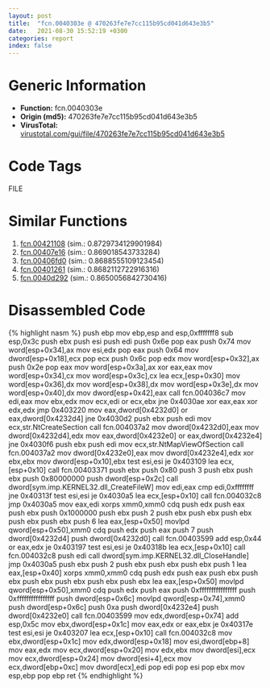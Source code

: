 ```yaml
---
layout: post
title:  "fcn.0040303e @ 470263fe7e7cc115b95cd041d643e3b5"
date:   2021-08-30 15:52:19 +0300
categories: report
index: false
---
```


# Generic Information
- **Function:** fcn.0040303e
- **Origin (md5):** 470263fe7e7cc115b95cd041d643e3b5
- **VirusTotal:** [virustotal.com/gui/file/470263fe7e7cc115b95cd041d643e3b5][virustotal_ref]

# Code Tags
<span class="tag" id="FILE">FILE</span>


# Similar Functions

1. [fcn.00421108][similar_1_ref] (sim.: 0.8729734129901984)
2. [fcn.00407e16][similar_2_ref] (sim.: 0.869018543733284)
3. [fcn.00406fd0][similar_3_ref] (sim.: 0.8688555109123454)
4. [fcn.00401261][similar_4_ref] (sim.: 0.8682112722916316)
5. [fcn.0040d292][similar_5_ref] (sim.: 0.8650056842730416)


# Disassembled Code

{% highlight nasm %}
push ebp
mov ebp,esp
and esp,0xfffffff8
sub esp,0x3c
push ebx
push esi
push edi
push 0x6e
pop eax
push 0x74
mov word[esp+0x34],ax
mov esi,edx
pop eax
push 0x64
mov dword[esp+0x18],ecx
pop ecx
push 0x6c
pop edx
mov word[esp+0x32],ax
push 0x2e
pop eax
mov word[esp+0x3a],ax
xor eax,eax
mov word[esp+0x34],cx
mov word[esp+0x3c],cx
lea ecx,[esp+0x30]
mov word[esp+0x36],dx
mov word[esp+0x38],dx
mov word[esp+0x3e],dx
mov word[esp+0x40],dx
mov dword[esp+0x42],eax
call fcn.004036c7
mov edi,eax
mov ebx,edx
mov ecx,edi
or ecx,ebx
jne 0x4030ae
xor eax,eax
xor edx,edx
jmp 0x403220
mov eax,dword[0x4232d0]
or eax,dword[0x4232d4]
jne 0x4030d2
push ebx
push edi
mov ecx,str.NtCreateSection
call fcn.004037a2
mov dword[0x4232d0],eax
mov dword[0x4232d4],edx
mov eax,dword[0x4232e0]
or eax,dword[0x4232e4]
jne 0x4030f6
push ebx
push edi
mov ecx,str.NtMapViewOfSection
call fcn.004037a2
mov dword[0x4232e0],eax
mov dword[0x4232e4],edx
xor ebx,ebx
mov dword[esp+0x10],ebx
test esi,esi
je 0x403109
lea ecx,[esp+0x10]
call fcn.00403371
push ebx
push 0x80
push 3
push ebx
push ebx
push 0x80000000
push dword[esp+0x2c]
call dword[sym.imp.KERNEL32.dll_CreateFileW]
mov edi,eax
cmp edi,0xffffffff
jne 0x40313f
test esi,esi
je 0x4030a5
lea ecx,[esp+0x10]
call fcn.004032c8
jmp 0x4030a5
mov eax,edi
xorps xmm0,xmm0
cdq
push edx
push eax
push ebx
push 0x1000000
push ebx
push 2
push ebx
push ebx
push ebx
push ebx
push ebx
push 6
lea eax,[esp+0x50]
movlpd qword[esp+0x50],xmm0
cdq
push edx
push eax
push 7
push dword[0x4232d4]
push dword[0x4232d0]
call fcn.00403599
add esp,0x44
or eax,edx
je 0x403197
test esi,esi
je 0x40318b
lea ecx,[esp+0x10]
call fcn.004032c8
push edi
call dword[sym.imp.KERNEL32.dll_CloseHandle]
jmp 0x4030a5
push ebx
push 2
push ebx
push ebx
push ebx
push 1
lea eax,[esp+0x40]
xorps xmm0,xmm0
cdq
push edx
push eax
push ebx
push ebx
push ebx
push ebx
push ebx
push ebx
lea eax,[esp+0x50]
movlpd qword[esp+0x50],xmm0
cdq
push edx
push eax
push 0xffffffffffffffff
push 0xffffffffffffffff
push dword[esp+0x6c]
movlpd qword[esp+0x74],xmm0
push dword[esp+0x6c]
push 0xa
push dword[0x4232e4]
push dword[0x4232e0]
call fcn.00403599
mov edx,dword[esp+0x74]
add esp,0x5c
mov ebx,dword[esp+0x1c]
mov eax,edx
or eax,ebx
je 0x40317e
test esi,esi
je 0x403207
lea ecx,[esp+0x10]
call fcn.004032c8
mov ebx,dword[esp+0x1c]
mov edx,dword[esp+0x18]
mov esi,dword[ebp+8]
mov eax,edx
mov ecx,dword[esp+0x20]
mov edx,ebx
mov dword[esi],ecx
mov ecx,dword[esp+0x24]
mov dword[esi+4],ecx
mov ecx,dword[ebp+0xc]
mov dword[ecx],edi
pop edi
pop esi
pop ebx
mov esp,ebp
pop ebp
ret
{% endhighlight %}


[similar_1_ref]: /report/fcn.00421108@ba5ec83721de3ca10b3c9583f3b2c6a1
[similar_2_ref]: /report/fcn.00407e16@470263fe7e7cc115b95cd041d643e3b5
[similar_3_ref]: /report/fcn.00406fd0@0aa2d73a5300dff2412388945614b507
[similar_4_ref]: /report/fcn.00401261@470263fe7e7cc115b95cd041d643e3b5
[similar_5_ref]: /report/fcn.0040d292@f5b8476c36459986b226c45654aeb016
[virustotal_ref]: https://www.virustotal.com/gui/file/470263fe7e7cc115b95cd041d643e3b5